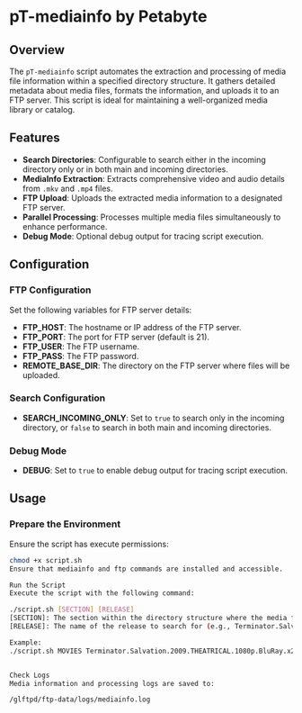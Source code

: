 # pT-mediainfo by Petabyte

## Overview

The `pT-mediainfo` script automates the extraction and processing of media file information within a specified directory structure. It gathers detailed metadata about media files, formats the information, and uploads it to an FTP server. This script is ideal for maintaining a well-organized media library or catalog.

## Features

- **Search Directories**: Configurable to search either in the incoming directory only or in both main and incoming directories.
- **MediaInfo Extraction**: Extracts comprehensive video and audio details from `.mkv` and `.mp4` files.
- **FTP Upload**: Uploads the extracted media information to a designated FTP server.
- **Parallel Processing**: Processes multiple media files simultaneously to enhance performance.
- **Debug Mode**: Optional debug output for tracing script execution.

## Configuration

### FTP Configuration

Set the following variables for FTP server details:

- **FTP_HOST**: The hostname or IP address of the FTP server.
- **FTP_PORT**: The port for FTP server (default is 21).
- **FTP_USER**: The FTP username.
- **FTP_PASS**: The FTP password.
- **REMOTE_BASE_DIR**: The directory on the FTP server where files will be uploaded.

### Search Configuration

- **SEARCH_INCOMING_ONLY**: Set to `true` to search only in the incoming directory, or `false` to search in both main and incoming directories.

### Debug Mode

- **DEBUG**: Set to `true` to enable debug output for tracing script execution.

## Usage

### Prepare the Environment

Ensure the script has execute permissions:

```bash
chmod +x script.sh
Ensure that mediainfo and ftp commands are installed and accessible.

Run the Script
Execute the script with the following command:

./script.sh [SECTION] [RELEASE]
[SECTION]: The section within the directory structure where the media files are located (e.g., MOVIES, TV-SHOWS).
[RELEASE]: The name of the release to search for (e.g., Terminator.Salvation.2009.THEATRICAL.1080p.BluRay.x264-FLAME).

Example:
./script.sh MOVIES Terminator.Salvation.2009.THEATRICAL.1080p.BluRay.x264-FLAME


Check Logs
Media information and processing logs are saved to:

/glftpd/ftp-data/logs/mediainfo.log


